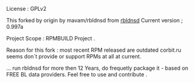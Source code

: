 License : GPLv2

This forked by origin by mavam/rbldnsd  from [rbldnsd](http://www.corpit.ru/mjt/rbldnsd.html)
Current version ; 0.997a

Project Scope : RPMBUILD Project .


Reason for this fork : most recent RPM released  are outdated 
corbit.ru seems don´t provide or support RPMs at all at current.


...  run rbldnsd for more then 12 Years, do frequetly package it - based on FREE BL data providers. 
Feel free to use and contribute .
